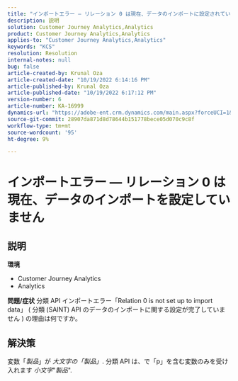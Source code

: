 ```yaml
---
title: "インポートエラー — リレーション 0 は現在、データのインポートに設定されていません"
description: 説明
solution: Customer Journey Analytics,Analytics
product: Customer Journey Analytics,Analytics
applies-to: "Customer Journey Analytics,Analytics"
keywords: "KCS"
resolution: Resolution
internal-notes: null
bug: false
article-created-by: Krunal Oza
article-created-date: "10/19/2022 6:14:16 PM"
article-published-by: Krunal Oza
article-published-date: "10/19/2022 6:17:12 PM"
version-number: 6
article-number: KA-16999
dynamics-url: "https://adobe-ent.crm.dynamics.com/main.aspx?forceUCI=1&pagetype=entityrecord&etn=knowledgearticle&id=aab9e5d1-d94f-ed11-bba2-00224808679b"
source-git-commit: 28907da871d8d78644b151778bece05d070c9c8f
workflow-type: tm+mt
source-wordcount: '95'
ht-degree: 9%

---
```


# インポートエラー — リレーション 0 は現在、データのインポートを設定していません

## 説明

<b>環境</b>
- Customer Journey Analytics
- Analytics



<b>問題/症状</b>
分類 API インポートエラー「Relation 0 is not set up to import data」 ( 分類 (SAINT) API のデータのインポートに関する設定が完了していません ) の理由は何ですか。


## 解決策


変数「*製品*」が *大文字の「製品」*. 分類 API は、で「p」を含む変数のみを受け入れます *小文字*&quot;*製品*&quot;.
